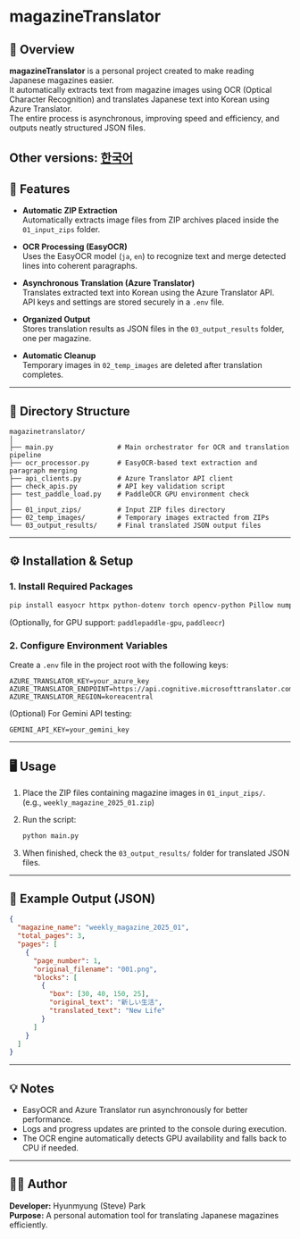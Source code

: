 # magazineTranslator

## 📖 Overview

**magazineTranslator** is a personal project created to make reading Japanese magazines easier.  
It automatically extracts text from magazine images using OCR (Optical Character Recognition) and translates Japanese text into Korean using Azure Translator.  
The entire process is asynchronous, improving speed and efficiency, and outputs neatly structured JSON files.

Other versions: [한국어](./README_kr.md)
---

## 🚀 Features

- **Automatic ZIP Extraction**  
  Automatically extracts image files from ZIP archives placed inside the `01_input_zips` folder.

- **OCR Processing (EasyOCR)**  
  Uses the EasyOCR model (`ja`, `en`) to recognize text and merge detected lines into coherent paragraphs.

- **Asynchronous Translation (Azure Translator)**  
  Translates extracted text into Korean using the Azure Translator API.  
  API keys and settings are stored securely in a `.env` file.

- **Organized Output**  
  Stores translation results as JSON files in the `03_output_results` folder, one per magazine.

- **Automatic Cleanup**  
  Temporary images in `02_temp_images` are deleted after translation completes.

---

## 🧩 Directory Structure

```
magazinetranslator/
│
├── main.py                # Main orchestrator for OCR and translation pipeline
├── ocr_processor.py       # EasyOCR-based text extraction and paragraph merging
├── api_clients.py         # Azure Translator API client
├── check_apis.py          # API key validation script
├── test_paddle_load.py    # PaddleOCR GPU environment check
│
├── 01_input_zips/         # Input ZIP files directory
├── 02_temp_images/        # Temporary images extracted from ZIPs
└── 03_output_results/     # Final translated JSON output files
```

---

## ⚙️ Installation & Setup

### 1. Install Required Packages

```bash
pip install easyocr httpx python-dotenv torch opencv-python Pillow numpy
```

(Optionally, for GPU support: `paddlepaddle-gpu`, `paddleocr`)

### 2. Configure Environment Variables

Create a `.env` file in the project root with the following keys:

```env
AZURE_TRANSLATOR_KEY=your_azure_key
AZURE_TRANSLATOR_ENDPOINT=https://api.cognitive.microsofttranslator.com
AZURE_TRANSLATOR_REGION=koreacentral
```

(Optional) For Gemini API testing:

```env
GEMINI_API_KEY=your_gemini_key
```

---

## 🖥️ Usage

1. Place the ZIP files containing magazine images in `01_input_zips/`.  
   (e.g., `weekly_magazine_2025_01.zip`)

2. Run the script:
   ```bash
   python main.py
   ```

3. When finished, check the `03_output_results/` folder for translated JSON files.

---

## 🧾 Example Output (JSON)

```json
{
  "magazine_name": "weekly_magazine_2025_01",
  "total_pages": 3,
  "pages": [
    {
      "page_number": 1,
      "original_filename": "001.png",
      "blocks": [
        {
          "box": [30, 40, 150, 25],
          "original_text": "新しい生活",
          "translated_text": "New Life"
        }
      ]
    }
  ]
}
```

---

## 💡 Notes

- EasyOCR and Azure Translator run asynchronously for better performance.  
- Logs and progress updates are printed to the console during execution.  
- The OCR engine automatically detects GPU availability and falls back to CPU if needed.

---

## 🧑‍💻 Author

**Developer:** Hyunmyung (Steve) Park  
**Purpose:** A personal automation tool for translating Japanese magazines efficiently.
